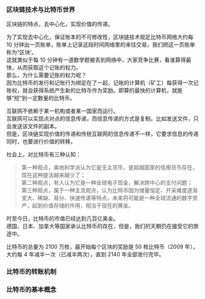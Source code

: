 
### 区块链技术与比特币世界
区块链的特点，去中心化，实现价值的传递。  

为了实现去中心化，保证账本的不可修改性，区块链技术规定比特币网络大约每 10 分钟出一页账单，账单上记录这段时间网络里的来往交易，我们把这一页账单称为“区块‘。  
这就类似于每 10 分钟有一道数学题被丢到网络中，大家竞争比赛，看谁算得最快，从而获取这个记账的权力。  
那么，为什么需要记账的权力呢？  
因为比特币的发行和记账行为绑定在了一起，记账的计算机（矿工）每获得一次记账权，就会获得系统产生新的比特币作为奖励。即算的最快的计算机，就能够“挖”到一定数量的比特币。  

互联网不依赖于某一机构或者某一国家而运行。  
互联网可以实现点对点的信息传递，而信息传递的方式是复制。比如发送文件，只会发送该文件的副本。  
但是，区块链实现价值的传递和传统互联网的信息传递不一样，它要求信息的传递同时，也要进行价值的转移。  

社会上，对比特币有三种认知：
> 第一种观点，奥地利学派认为它是无主货币，是超越国家的信用货币存在，现在这种提法越来越少了；  
> 第二种观点，有人认为它是一种全球电子现金，解决跨中心的支付问题；  
> 第三种观点，属于一种主流观点，认为比特币因为储量恒定、开采难度逐渐变大、稀缺、易分、快速传递等特点，未来将可能是一种全球流通的数字资产，起到价值存储的作用，相当于现在的黄金。  

时至今日，比特币的市值已经达到几百亿美金。  
德国、日本、加拿大等国家承认比特币的存在，但是，我们的天朝仍在接受它的旅途中。  

比特币的总量为 2100 万枚，最开始每个区块的奖励是 50 枚比特币（2009 年），大约每 4 年减半一次（已减半两次），直到 2140 年全部发行完毕。

### 比特币的转账机制

### 比特币的基本概念


